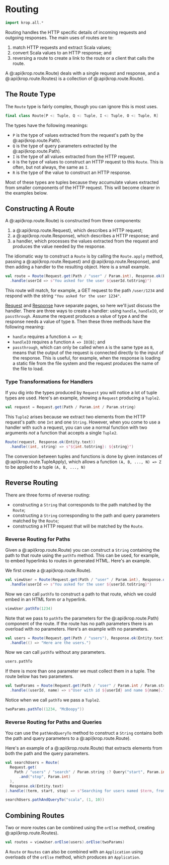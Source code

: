 # Routing

```scala mdoc:invisible
import krop.all.*
```

Routing handles the HTTP specific details of incoming requests and outgoing responses. The main uses of routes are to:

1. match HTTP requests and extract Scala values;
2. convert Scala values to an HTTP response; and
3. reversing a route to create a link to the route or a client that calls the route.

A @:api(krop.route.Route) deals with a single request and response,
and a @:api(krop.route.Routes) is a collection of @:api(krop.route.Route).


## The Route Type

The `Route` type is fairly complex, though you can ignore this is most uses.

``` scala
final class Route[P <: Tuple, Q <: Tuple, I <: Tuple, O <: Tuple, R]
```

The types have the following meanings:

* `P` is the type of values extracted from the request's path by the @:api(krop.route.Path).
* `Q` is the type of query parameters extracted by the @:api(krop.route.Path).
* `I` is the type of all values extracted from the HTTP request.
* `O` is the type of values to construct an HTTP request to this `Route`. This is often, but not always, the same as `I`.
* `R` is the type of the value to construct an HTTP response.

Most of these types are tuples because they accumulate values extracted from smaller components of the HTTP request.
This will become clearer in the examples below.


## Constructing A Route

A @:api(krop.route.Route) is constructed from three components:

1. a @:api(krop.route.Request), which describes a HTTP request;
2. a @:api(krop.route.Response), which describes a HTTP response; and
3. a handler, which processes the values extracted from the request and produces the value needed by the response.

The idiomatic way to construct a `Route` is by calling the `Route.apply` method, passing a @:api(krop.route.Request) and @:api(krop.route.Response), and then adding a handler to the resulting object.
Here is a small example.

```scala mdoc:silent
val route = Route(Request.get(Path / "user" / Param.int), Response.ok(Entity.text))
  .handle(userId => s"You asked for the user ${userId.toString}")
```

This route will match, for example, a GET request to the path `/user/1234` and respond with the string `"You asked for the user 1234"`.

[Request](request.md) and [Response](response.md) have separate pages, so here we'll just discuss the handler. There are three ways to create a handler: using `handle`, `handleIO`, or `passthrough`. Assume the request produces a value of type `A` and the response needs a value of type `B`. Then these three methods have the following meaning:

- `handle` requires a function `A => B`;
- `handleIO` requires a function `A => IO[B]`; and
- `passthrough`, which can only be called when `A` is the same type as `B`, means that the output of the request is connected directly to the input of the response. This is useful, for example, when the response is loading a static file from the file system and the request produces the name of the file to load.


### Type Transformations for Handlers

If you dig into the types produced by `Request` you will notice a lot of tuple types are used. Here's an example, showing a `Request` producing a `Tuple2`.

```scala mdoc
val request = Request.get(Path / Param.int / Param.string)
```

This `Tuple2` arises because we extract two elements from the HTTP request's path: one `Int` and one `String`.
However, when you come to use a handler with such a request, you can use a normal function with two arguments *not* a function that accepts a single `Tuple2`.

```scala mdoc:silent
Route(request, Response.ok(Entity.text))
  .handle((int, string) => s"${int.toString}: ${string}")
```

The conversion between tuples and functions is done by given instances of @:api(krop.route.TupleApply), which allows a function `(A, B, ..., N) => Z` to be applied to a tuple `(A, B, ..., N)`


## Reverse Routing

There are three forms of reverse routing:

* constructing a `String` that corresponds to the path matched by the `Route`;
* constructing a `String` corresponding to the path and query parameters matched by the `Route`;
* constructing a HTTP request that will be matched by the `Route`.


### Reverse Routing for Paths

Given a @:api(krop.route.Route) you can construct a `String` containing the path to that route using the `pathTo` method. This can be used, for example, to embed hyperlinks to routes in generated HTML. Here's an example.

We first create a @:api(krop.route.Route).

```scala mdoc:silent
val viewUser = Route(Request.get(Path / "user" / Param.int), Response.ok(Entity.text))
  .handle(userId => s"You asked for the user ${userId.toString}")
```

Now we can call `pathTo` to construct a path to that route, which we could embed in an HTML form or a hyperlink.

```scala mdoc
viewUser.pathTo(1234)
```

Note that we pass to `pathTo` the parameters for the @:api(krop.route.Path) component of the route.
If the route has no path parameters there is an overload with no parameters.
Here's an example with no parameters.

```scala mdoc:silent
val users = Route(Request.get(Path / "users"), Response.ok(Entity.text))
  .handle(() => "Here are the users.")
```

Now we can call `pathTo` without any parameters.

```scala mdoc
users.pathTo
```

If there is more than one parameter we must collect them in a tuple.
The route below has two parameters.

```scala mdoc:silent
val twoParams = Route(Request.get(Path / "user" / Param.int / Param.string), Response.ok(Entity.text))
  .handle((userId, name) => s"User with id ${userId} and name ${name}.")
```

Notice when we call `pathTo` we pass a `Tuple2`.

```scala mdoc
twoParams.pathTo((1234, "McBoopy"))
```


### Reverse Routing for Paths and Queries

You can use the `pathAndQueryTo` method to construct a `String` contains both the path and query parameters to a @:api(krop.route.Route).

Here's an example of a @:api(krop.route.Route) that extracts elements from both the path and the query parameters.

```scala mdoc:silent
val searchUsers = Route(
  Request.get(
    Path / "users" / "search" / Param.string :? Query("start", Param.int)
      .and("stop", Param.int)
  ),
  Response.ok(Entity.text)
).handle((term, start, stop) => s"Searching for users named $term, from page $start to $stop")
```

```scala mdoc
searchUsers.pathAndQueryTo("scala", (1, 10))
```



## Combining Routes

Two or more routes can be combined using the `orElse` method, creating @:api(krop.route.Routes).

``` scala mdoc
val routes = viewUser.orElse(users).orElse(twoParams)
```

A `Route` or `Routes` can also be combined with an `Application` using overloads of the `orElse` method, which produces an `Application`.

